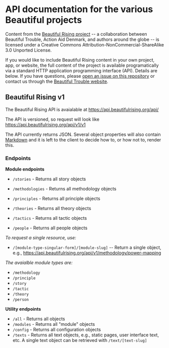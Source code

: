 # API documentation for the various Beautiful projects

Content from the [Beautiful Rising project](https://beautifulrising.org/) -- a collaboration between Beautiful Trouble, Action Aid Denmark, and authors around the globe -- is licensed under a Creative Commons Attribution-NonCommercial-ShareAlike 3.0 Unported License.

If you would like to include Beautiful Rising content in your own project, app, or website, the full content of the project is available programatically via a standard HTTP application programming interface (API). Details are below. If you have questions, please [open an issue on this repository](https://github.com/BeautifulTrouble/api-docs/issues) or contact us through the [Beautiful Trouble website](http://beautifultrouble.org/).

## Beautiful Rising v1

The Beautiful Rising API is avaialable at https://api.beautifulrising.org/api/

The API is versioned, so request will look like https://api.beautifulrising.org/api/v1/v1

The API currently returns JSON. Several object properties will also contain [Markdown](http://daringfireball.net/projects/markdown/) and it is left to the client to decide how to, or how not to, render this.

### Endpoints

**Module endpoints**

* `/stories` - Returns all story objects

* `/methodologies` - Returns all methodology objects

* `/principles` - Returns all principle objects

* `/theories` - Returns all theory objects

* `/tactics` - Returns all tactic objects

* `/people` - Returns all people objects

_To request a single resource, use:_

* `/[module-type-singular-form]/[module-slug]` -- Return a single object, e.g., https://api.beautifulrising.org/api/v1/methodology/power-mapping 

_The avaialble module types are:_

* `/methodology`
* `/principle`
* `/story`
* `/tactic`
* `/theory`
* `/person`


**Utility endpoints**

* `/all` - Returns all objects
* `/modules` - Returns all "module" objects 
* `/config` - Returns all configuration objects
* `/texts` - Returns all text objects, e.g., static pages, user interface text, etc. A single text object can be retrieved with `/text/[text-slug]`





